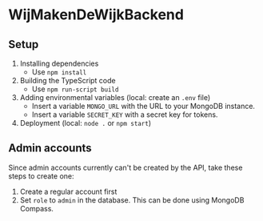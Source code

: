 # WijMakenDeWijkBackend
 
## Setup
1. Installing dependencies
    - Use `npm install`
2. Building the TypeScript code
    - Use `npm run-script build`
3. Adding environmental variables (local: create an `.env` file)
    - Insert a variable `MONGO_URL` with the URL to your MongoDB instance.
    - Insert a variable `SECRET_KEY` with a secret key for tokens.
4. Deployment (local: `node .` or `npm start`)

## Admin accounts
Since admin accounts currently can't be created by the API, take these steps to create one:
1. Create a regular account first
2. Set `role` to `admin` in the database. This can be done using MongoDB Compass.
